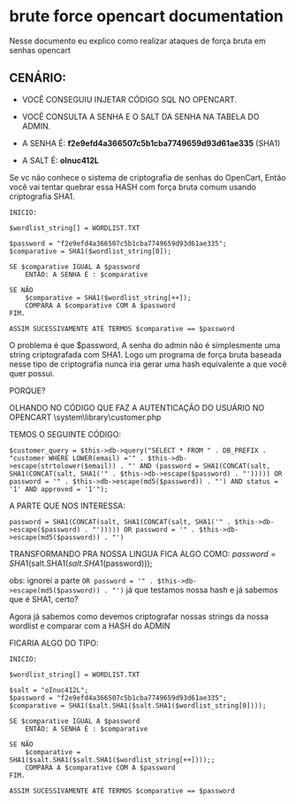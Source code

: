 # brute force opencart documentation
Nesse documento eu explico como realizar ataques de força bruta em senhas opencart


## CENÁRIO:
- VOCÊ CONSEGUIU INJETAR CÓDIGO SQL NO OPENCART.
- VOCÊ CONSULTA A SENHA E O SALT DA SENHA NA TABELA DO ADMIN.

- A SENHA É: **f2e9efd4a366507c5b1cba7749659d93d61ae335** (SHA1)
- A SALT É: **oInuc412L**

Se vc não conhece o sistema de criptografia de senhas do OpenCart, Então você vai tentar quebrar essa HASH com força bruta comum usando criptografia SHA1.

```
INICIO:

$wordlist_string[] = WORDLIST.TXT

$password = "f2e9efd4a366507c5b1cba7749659d93d61ae335";
$comparative = SHA1($wordlist_string[0]);

SE $comparative IGUAL A $password
	ENTÃO: A SENHA É : $comparative

SE NÃO
	$comparative = SHA1($wordlist_string[++]);
	COMPARA A $comparative COM A $password
FIM.

ASSIM SUCESSIVAMENTE ATÉ TERMOS $comparative == $password
```


O problema é que $password, A senha do admin não é simplesmente uma string criptografada com SHA1.
Logo um programa de força bruta baseada nesse tipo de criptografia nunca iria gerar uma hash equivalente a que você quer possui.

PORQUE?

OLHANDO NO CÓDIGO QUE FAZ A AUTENTICAÇÃO DO USUÁRIO NO OPENCART
\system\library\customer.php

TEMOS O SEGUINTE CÓDIGO:
```
$customer_query = $this->db->query("SELECT * FROM " . DB_PREFIX . "customer WHERE LOWER(email) ='" . $this->db->escape(strtolower($email)) . "' AND (password = SHA1(CONCAT(salt, SHA1(CONCAT(salt, SHA1('" . $this->db->escape($password) . "'))))) OR password = '" . $this->db->escape(md5($password)) . "') AND status = '1' AND approved = '1'");
```

A PARTE QUE NOS INTERESSA:
```
password = SHA1(CONCAT(salt, SHA1(CONCAT(salt, SHA1('" . $this->db->escape($password) . "'))))) OR password = '" . $this->db->escape(md5($password)) . "')
```

TRANSFORMANDO PRA NOSSA LINGUA FICA ALGO COMO:
$password=SHA1($salt.SHA1($salt.SHA1($password)));

obs: ignorei a parte `OR password = '" . $this->db->escape(md5($password)) . "')` já que testamos nossa hash e já sabemos que é SHA1, certo?

Agora já sabemos como devemos criptografar nossas strings da nossa wordlist e comparar com a HASH do ADMIN

FICARIA ALGO DO TIPO:


```
INICIO:

$wordlist_string[] = WORDLIST.TXT

$salt = "oInuc412L";
$password = "f2e9efd4a366507c5b1cba7749659d93d61ae335";
$comparative = SHA1($salt.SHA1($salt.SHA1($wordlist_string[0])));

SE $comparative IGUAL A $password
	ENTÃO: A SENHA É : $comparative

SE NÃO
	$comparative = SHA1($salt.SHA1($salt.SHA1($wordlist_string[++])));;
	COMPARA A $comparative COM A $password
FIM.

ASSIM SUCESSIVAMENTE ATÉ TERMOS $comparative == $password
```

